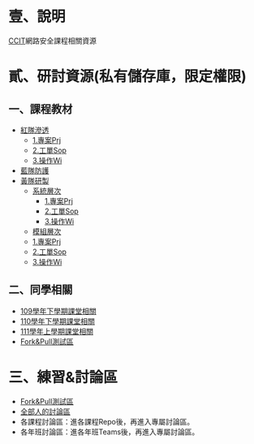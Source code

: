 # 壹、說明
[CCIT](https://rdrc.mnd.gov.tw/EditPage/?PageID=f739f16c-d733-44cf-9882-4e1cc1acc1d3)網路安全課程相關資源

# 貳、研討資源(私有儲存庫，限定權限)

## 一、課程教材
* [紅隊滲透](https://github.com/TwMoonBear-Arsenal/lec-ccit-red-team)
    * [1.專案Prj](https://github.com/TwMoonBear-Arsenal/Lec-Ccit-Yellow-Team/tree/main/2.%E6%A8%A1%E7%B5%84%E5%B1%A4%E7%B4%9A/3.%E6%93%8D%E4%BD%9C(Wi))
    * [2.工單Sop](https://github.com/TwMoonBear-Arsenal/Lec-Ccit-Red-Team/tree/main/2.%E5%B7%A5%E5%96%AE(Sop))
    * [3.操作Wi](https://github.com/TwMoonBear-Arsenal/Lec-Ccit-Red-Team/tree/main/3.%E6%93%8D%E4%BD%9C(Wi)) 
* [藍隊防護](https://github.com/TwMoonBear-Arsenal/lec-ccit-blue-team)
* [黃隊研製](https://github.com/TwMoonBear-Arsenal/lec-ccit-yellow-team)
  - [系統層次](https://github.com/TwMoonBear-Arsenal/lec-ccit-Yellow-Team/tree/main/1.系統層級)
    * [1.專案Prj](https://github.com/TwMoonBear-Arsenal/Lec-Ccit-Yellow-Team/tree/main/1.系統層級/1.%E5%B0%88%E6%A1%88(Prj))
    * [2.工單Sop](https://github.com/TwMoonBear-Arsenal/Lec-Ccit-Yellow-Team/tree/main/1.系統層級/2.%E5%B7%A5%E5%96%AE(Sop))
    * [3.操作Wi](https://github.com/TwMoonBear-Arsenal/Lec-Ccit-Yellow-Team/tree/main/1.系統層級/3.%E6%93%8D%E4%BD%9C(Wi))
   - [模組層次](https://github.com/TwMoonBear-Arsenal/lec-ccit-Yellow-Team/tree/main/2.模組層級)
    * [1.專案Prj](https://github.com/TwMoonBear-Arsenal/Lec-Ccit-Yellow-Team/tree/main/2.模組層級/1.%E5%B0%88%E6%A1%88(Prj))
    * [2.工單Sop](https://github.com/TwMoonBear-Arsenal/Lec-Ccit-Yellow-Team/tree/main/2.模組層級/2.%E5%B7%A5%E5%96%AE(Sop))
    * [3.操作Wi](https://github.com/TwMoonBear-Arsenal/Lec-Ccit-Yellow-Team/tree/main/2.模組層級/3.%E6%93%8D%E4%BD%9C(Wi))

## 二、同學相關
* [109學年下學期課堂相關](https://github.com/TwMoonBear-Arsenal/classwork-ccit-109-2)
* [110學年下學期課堂相關](https://github.com/TwMoonBear-Arsenal/classwork-ccit-110-2)
* [111學年上學期課堂相關](https://github.com/TwMoonBear-Arsenal/classwork-ccit-111-1)
* [Fork&Pull測試區](https://github.com/TwMoonBear-Arsenal/test-area)

# 三、練習&討論區
* [Fork&Pull測試區](https://github.com/TwMoonBear-Arsenal/test-area)
* [全部人的討論區](https://github.com/orgs/TwMoonBear-Arsenal/discussions)
* 各課程討論區：進各課程Repo後，再進入專屬討論區。
* 各年班討論區：進各年班Teams後，再進入專屬討論區。
